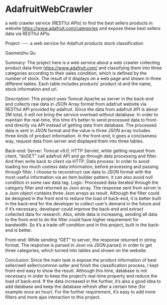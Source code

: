 # AdafruitWebCrawler
a web crawler service (RESTful APIs) to find the best sellers products in website https://www.adafruit.com/categories and expose these best sellers data via RESTful APIs. 

Project ---- a web service for Adafruit products stock classification

Gaomeizhu Qu

Summary:
The project here is a web service about a web crawler collecting product data from https://www.adafruit.com/ and classifying them into three categories according to their sales condition, which is defined by the number of stock. The result of it displays on a web page and shown in three different tables. Each table includes products’ product id and the name, stock information and url.

Description:
This project uses Tomcat Apache as server in the back-end and collects raw data in JSON Array format from adafruit website via RESTful API provided by adafruit. Since the data from adafruit API is about 2M total, it will not bring the service overload without database. In order to maintain the real-time, this time it’s better to send processed data to front-end directly via API instead of getting data from database. The processed data is sent in JSON format and the value is three JSON array includes three kinds of product information. In the front-end, it goes a conciseness way, request data from server and displayed them into three tables.

Back-end:
Server: Tomcat v9.0, HTTP Servlet, while getting request from client, “doGET” call adafruit API and go through data processing and filter. And then write back to client via HTTP.
Data process: In order to avoid loading too much useless data information, before processing and passing through filter, I choose to reconstruct raw data to JSON format with the most useful information via an item builder pattern, it can also avoid null condition in some raw data tag. 
Logic: Processed data iterated through the category filter and returned as Json array. The response sent from server is a Json object contains three Json arrays as result. Although the filter could be designed in the front end to reduce the load of back-end, it is better built in the back-end for the developer to collect user’s demand in the future and if it’s necessary, developer could improve the back-end and extract collected data for research. Also, while data is increasing, sending all data to the front-end to do the filter could have higher requirement for bandwidth. So it’s a trade-off condition and in this project, built in the back-end is better.

Front-end: While sending “GET” to server, the response returned in string format. The response is parsed in Json via JSON.parse() in order to get three categories, which turned into tables and shown on the website.

Conclusion:
Since the main task is expose the product information of best seller/well seller/common seller and finish the classification process, I kept front-end easy to show the result. Although this time, database is not necessary in order to keep the project’s real-time property and reduce the load of back-end. If the data increased in the further, it’s also a good idea to add database and keep the database refresh after a certain time (for example once an hour).  For the further requirement, it’s easy to add more filters and more ajax interaction to this project. 
